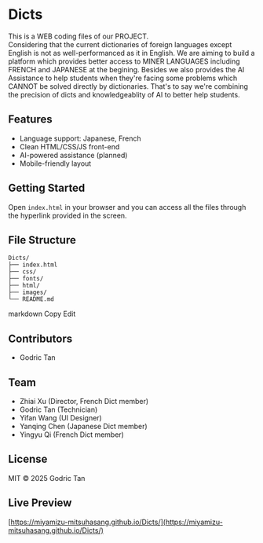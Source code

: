 # Dicts

This is a WEB coding files of our PROJECT.   
Considering that the current dictionaries of foreign languages except English is not as well-performanced as it in English. We are aiming to build a platform which provides better access to MINER LANGUAGES including FRENCH and JAPANESE at the begining. Besides we also provides the AI Assistance to help students when they're facing some problems which CANNOT be solved directly by dictionaries. That's to say we're combining the precision of dicts and knowledgeablity of AI to better help students.  

## Features

- Language support: Japanese, French
- Clean HTML/CSS/JS front-end
- AI-powered assistance (planned)
- Mobile-friendly layout

## Getting Started

Open `index.html` in your browser and you can access all the files through the hyperlink provided in the screen.

## File Structure

```text
Dicts/
├── index.html
├── css/
├── fonts/
├── html/
├── images/
└── README.md
```

markdown
Copy
Edit

## Contributors

- Godric Tan

## Team
- Zhiai Xu (Director, French Dict member)
- Godric Tan (Technician)
- Yifan Wang (UI Designer)
- Yanqing Chen (Japanese Dict member)
- Yingyu Qi (French Dict member)

## License

MIT © 2025 Godric Tan

## Live Preview

[https://miyamizu-mitsuhasang.github.io/Dicts/](https://miyamizu-mitsuhasang.github.io/Dicts/)
